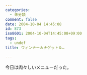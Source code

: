 ```yaml
---
categories:
  - 未分類
comment: false
date: 2004-10-04 14:45:08
id: 873
iso8601: 2004-10-04T14:45:08+09:00
tags:
  - undef
title: ウィンナー＆ナゲット＆…

---
```


<div class="entry-body">
                                 <p>今日は肉々しいメニューだった。</p>
                              </div>    	